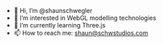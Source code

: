 - 👋 Hi, I’m @shaunschwegler
- 👀 I’m interested in WebGL modelling technologies
- 🌱 I’m currently learning Three.js
- 📫 How to reach me: shaun@schwstudios.com
